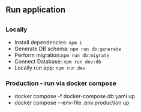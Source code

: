## Run application 

##

### Locally 
- Install dependencies: ```npm i``` <br>
- Generate DB schema: ```npm run db:generate``` <br>
- Perform migration:```npm run db:migrate``` <br>
- Connect Database: ```npm run dev:db``` <br>
- Locally run app: ``` npm run dev ``` 

### Production - run via docker compose
- docker compose -f docker-compose.db.yaml up <br>
- docker compose --env-file .env.production up